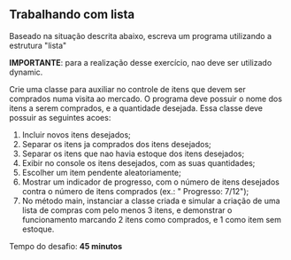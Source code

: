 ## Trabalhando com lista

Baseado na situação descrita abaixo, escreva um programa utilizando a estrutura "lista"

**IMPORTANTE**: para a realização desse exercício, nao deve ser utilizado dynamic.

Crie uma classe para auxiliar no controle de itens que devem ser comprados numa visita ao mercado. O programa deve
possuir o nome dos itens a serem comprados, e a quantidade desejada. Essa classe deve possuir as seguintes acoes:

1. Incluir novos itens desejados;
2. Separar os itens ja comprados dos itens desejados;
3. Separar os itens que nao havia estoque dos itens desejados;
4. Exibir no console os itens desejados, com as suas quantidades;
5. Escolher um item pendente aleatoriamente;
6. Mostrar um indicador de progresso, com o número de itens desejados contra o número de itens comprados (ex.: "
   Progresso: 7/12");
7. No método main, instanciar a classe criada e simular a criação de uma lista de compras com pelo menos 3 itens, e
   demonstrar o funcionamento marcando 2 itens como comprados, e 1 como item sem estoque.

Tempo do desafio: __45 minutos__
